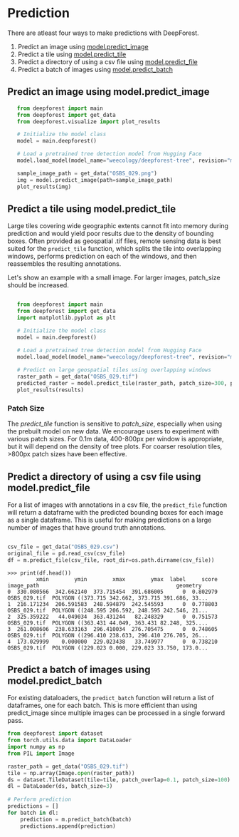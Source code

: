 # Prediction

There are atleast four ways to make predictions with DeepForest.
1. Predict an image using [model.predict_image](https://deepforest.readthedocs.io/en/latest/source/deepforest.html#deepforest.main.deepforest.predict_image)
2. Predict a tile using [model.predict_tile](https://deepforest.readthedocs.io/en/latest/source/deepforest.html#deepforest.main.deepforest.predict_tile) 
3. Predict a directory of using a csv file using [model.predict_file](https://deepforest.readthedocs.io/en/latest/source/deepforest.html#deepforest.main.deepforest.predict_file)
4. Predict a batch of images using [model.predict_batch](https://deepforest.readthedocs.io/en/latest/source/deepforest.html#deepforest.main.deepforest.predict_batch)

## Predict an image using model.predict_image

```python
   from deepforest import main
   from deepforest import get_data
   from deepforest.visualize import plot_results

   # Initialize the model class
   model = main.deepforest()

   # Load a pretrained tree detection model from Hugging Face 
   model.load_model(model_name="weecology/deepforest-tree", revision="main")

   sample_image_path = get_data("OSBS_029.png")
   img = model.predict_image(path=sample_image_path)
   plot_results(img)
```

## Predict a tile using model.predict_tile

Large tiles covering wide geographic extents cannot fit into memory during prediction and would yield poor results due to the density of bounding boxes. Often provided as geospatial .tif files, remote sensing data is best suited for the ``predict_tile`` function, which splits the tile into overlapping windows, performs prediction on each of the windows, and then reassembles the resulting annotations.

Let's show an example with a small image. For larger images, patch_size should be increased.

```python

   from deepforest import main
   from deepforest import get_data
   import matplotlib.pyplot as plt

   # Initialize the model class
   model = main.deepforest()

   # Load a pretrained tree detection model from Hugging Face
   model.load_model(model_name="weecology/deepforest-tree", revision="main")
   
   # Predict on large geospatial tiles using overlapping windows
   raster_path = get_data("OSBS_029.tif")
   predicted_raster = model.predict_tile(raster_path, patch_size=300, patch_overlap=0.25)
   plot_results(results)
```

### Patch Size

   The *predict_tile* function is sensitive to *patch_size*, especially when using the prebuilt model on new data.
   We encourage users to experiment with various patch sizes. For 0.1m data, 400-800px per window is appropriate, but it will depend on the density of tree plots. For coarser resolution tiles, >800px patch sizes have been effective.

## Predict a directory of using a csv file using model.predict_file

For a list of images with annotations in a csv file, the `predict_file` function will return a dataframe with the predicted bounding boxes for each image as a single dataframe. This is useful for making predictions on a large number of images that have ground truth annotations.

```python

csv_file = get_data("OSBS_029.csv")
original_file = pd.read_csv(csv_file)
df = m.predict_file(csv_file, root_dir=os.path.dirname(csv_file))
```

```
>>> print(df.head())
         xmin        ymin        xmax        ymax  label     score    image_path                                           geometry
0  330.080566  342.662140  373.715454  391.686005      0  0.802979  OSBS_029.tif  POLYGON ((373.715 342.662, 373.715 391.686, 33...
1  216.171234  206.591583  248.594879  242.545593      0  0.778803  OSBS_029.tif  POLYGON ((248.595 206.592, 248.595 242.546, 21...
2  325.359222   44.049034  363.431244   82.248329      0  0.751573  OSBS_029.tif  POLYGON ((363.431 44.049, 363.431 82.248, 325....
3  261.008606  238.633163  296.410034  276.705475      0  0.748605  OSBS_029.tif  POLYGON ((296.410 238.633, 296.410 276.705, 26...
4  173.029999    0.000000  229.023438   33.749977      0  0.738210  OSBS_029.tif  POLYGON ((229.023 0.000, 229.023 33.750, 173.0...
```

## Predict a batch of images using model.predict_batch

For existing dataloaders, the `predict_batch` function will return a list of dataframes, one for each batch. This is more efficient than using predict_image since multiple images can be processed in a single forward pass.

```python
from deepforest import dataset
from torch.utils.data import DataLoader
import numpy as np
from PIL import Image

raster_path = get_data("OSBS_029.tif")
tile = np.array(Image.open(raster_path))
ds = dataset.TileDataset(tile=tile, patch_overlap=0.1, patch_size=100)
dl = DataLoader(ds, batch_size=3)
    
# Perform prediction
predictions = []
for batch in dl:
    prediction = m.predict_batch(batch)
    predictions.append(prediction)
```